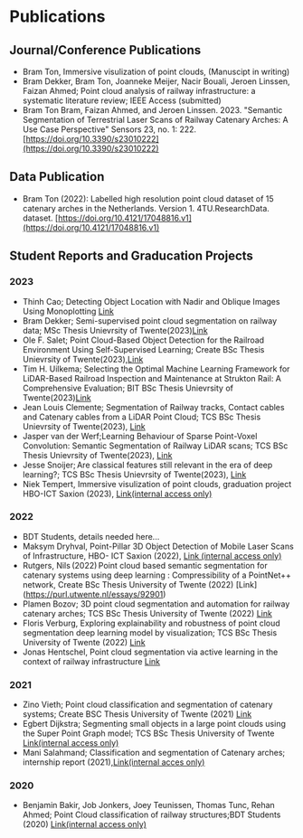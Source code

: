# Publications
## Journal/Conference Publications
- Bram Ton, Immersive visulization of point clouds, (Manuscipt in writing)
- Bram Dekker, Bram Ton, Joanneke Meijer, Nacir Bouali, Jeroen Linssen, Faizan Ahmed; Point cloud analysis of railway infrastructure: a systematic literature review; IEEE Access (submitted)
- Bram Ton Bram, Faizan Ahmed, and Jeroen Linssen. 2023. "Semantic Segmentation of Terrestrial Laser Scans of Railway Catenary Arches: A Use Case Perspective" Sensors 23, no. 1: 222. [https://doi.org/10.3390/s23010222](https://doi.org/10.3390/s23010222)
## Data Publication
- Bram Ton (2022): Labelled high resolution point cloud dataset of 15 catenary arches in the Netherlands. Version 1. 4TU.ResearchData. dataset. [https://doi.org/10.4121/17048816.v1](https://doi.org/10.4121/17048816.v1)
## Student Reports and Graducation Projects
### 2023
- Thinh Cao; Detecting Object Location with Nadir and Oblique Images Using Monoplotting [Link](https://github.com/SaxionAMI/2023-TFF-DTspoor-Thinh)
- Bram Dekker; Semi-supervised point cloud segmentation on railway data; MSc Thesis Unievrsity of Twente(2023)[Link](https://purl.utwente.nl/essays/97076)
- Ole F. Salet; Point Cloud-Based Object Detection for the Railroad Environment Using Self-Supervised Learning; Create BSc Thesis Unievrsity of Twente(2023),[Link](https://purl.utwente.nl/essays/96518)
- Tim H. Uilkema; Selecting the Optimal Machine Learning Framework for LiDAR-Based Railroad Inspection and Maintenance at Strukton Rail: A Comprehensive Evaluation; BIT BSc Thesis Unievrsity of Twente(2023)[Link](https://purl.utwente.nl/essays/96346)
- Jean Louis Clemente; Segmentation of Railway tracks, Contact cables and Catenary cables from a LiDAR Point Cloud; TCS BSc Thesis Unievrsity of Twente(2023), [Link](https://purl.utwente.nl/essays/96550)
- Jasper van der Werf;Learning Behaviour of Sparse Point-Voxel Convolution: Semantic Segmentation of Railway LiDAR scans; TCS BSc Thesis Unievrsity of Twente(2023), [Link](https://purl.utwente.nl/essays/96106)
- Jesse Snoijer; Are classical features still relevant in the era of deep learning?; TCS BSc Thesis Unievrsity of Twente(2023), [Link](https://purl.utwente.nl/essays/96420)
- Niek Tempert, Immersive visulization of point clouds, graduation project HBO-ICT Saxion  (2023), [Link(internal access only)](https://saxion.sharepoint.com/:b:/r/teams/o365-team005584/Gedeelde%20documenten/DTspoor/Education/2022-Graduation-Niek/DTspoor%20-%20Tempert,%20Niek%20-%20Afstudeerdossier%20Point%20clouds%20in%20augmented%20reality.pdf?csf=1&web=1&e=EVnIdC)
### 2022
- BDT Students, details needed here...
- Maksym Dryhval, Point-Pillar 3D Object Detection of Mobile Laser Scans of Infrastructure, HBO- ICT Saxion (2022), [Link (internal access only)](https://saxion.sharepoint.com/:b:/r/teams/o365-team005584/Gedeelde%20documenten/DTspoor/Education/2023-Research%20Assignment-Maksym/Point-Pillar%203D%20Object%20Detection%20of%20Terrestrial%20Laser%20Scans%20of%20Railway%20(2).pdf?csf=1&web=1&e=G3jfFa) 
- Rutgers, Nils (2022) Point cloud based semantic segmentation for catenary systems using deep learning : Compressibility of a PointNet++ network, Create BSc Thesis University of Twente (2022) [Link] (https://purl.utwente.nl/essays/92901) 
- Plamen Bozov; 3D point cloud segmentation and automation for railway catenary arches; TCS BSc Thesis University of Twente (2022) [Link](https://purl.utwente.nl/essays/91791)
- Floris Verburg, Exploring explainability and robustness of point cloud segmentation deep learning model by visualization; TCS BSc Thesis University of Twente (2022) [Link](https://purl.utwente.nl/essays/89440)
- Jonas Hentschel, Point cloud segmentation via active learning in the context
of railway infrastructure [Link](https://purl.utwente.nl/essays/94542)
### 2021
- Zino Vieth; Point cloud classification and segmentation of catenary systems; Create BSC Thesis University of Twente (2021) [Link](https://purl.utwente.nl/essays/89565)
- Egbert Dijkstra; Segmenting small objects in a large point clouds using the Super Point Graph model; TCS BSc Thesis University of Twente [Link(internal access only)](https://saxion.sharepoint.com/:b:/r/teams/o365-team005584/Gedeelde%20documenten/General/Education/2021%20-%20TCS%20graduation%20-%20Egbert%20Dijkstra/bachref_final_paper_2021%20(3).pdf?csf=1&web=1&e=ewwNQV)
- Mani Salahmand; Classification and segmentation of Catenary arches; internship report (2021),[Link(internal acces only)](https://saxion.sharepoint.com/:b:/r/teams/o365-team005584/Gedeelde%20documenten/General/Education/2021%20-%20ACS%20internship%20-%20Mani%20Salahmand/final_document_v1.0.pdf?csf=1&web=1&e=PLnun1)
### 2020
- Benjamin Bakir, Job Jonkers, Joey Teunissen, Thomas Tunc, Rehan Ahmed; Point Cloud classification of railway structures;BDT Students (2020) [Link(internal access only)](https://saxion.sharepoint.com/:b:/r/teams/o365-team005584/Gedeelde%20documenten/General/Education/2020%20-%20BDT%20students/20201112%20Research%20Report.pdf?csf=1&web=1&e=fgiau6)
